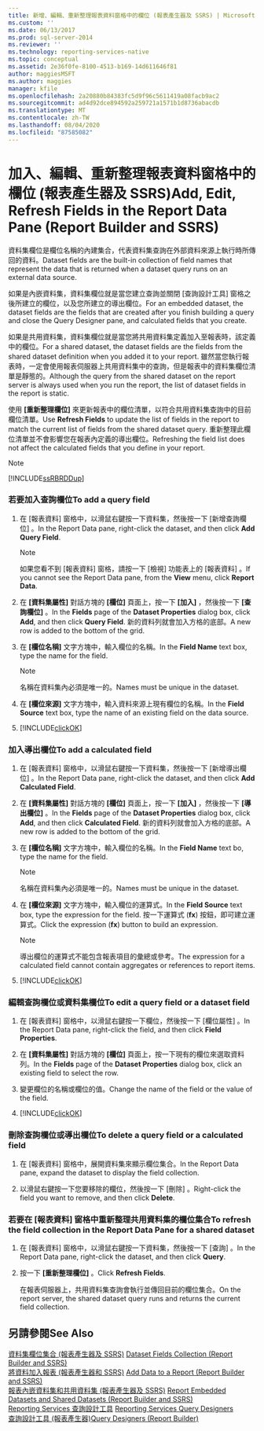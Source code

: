 ```yaml
---
title: 新增、編輯、重新整理報表資料窗格中的欄位 (報表產生器及 SSRS) | Microsoft Docs
ms.custom: ''
ms.date: 06/13/2017
ms.prod: sql-server-2014
ms.reviewer: ''
ms.technology: reporting-services-native
ms.topic: conceptual
ms.assetid: 2e36f0fe-8100-4513-b169-14d611646f81
author: maggiesMSFT
ms.author: maggies
manager: kfile
ms.openlocfilehash: 2a20880b84383fc5d9f96c5611419a08facb9ac2
ms.sourcegitcommit: ad4d92dce894592a259721a1571b1d8736abacdb
ms.translationtype: MT
ms.contentlocale: zh-TW
ms.lasthandoff: 08/04/2020
ms.locfileid: "87585082"
---
```

# <a name="add-edit-refresh-fields-in-the-report-data-pane-report-builder-and-ssrs"></a><span data-ttu-id="89831-102">加入、編輯、重新整理報表資料窗格中的欄位 (報表產生器及 SSRS)</span><span class="sxs-lookup"><span data-stu-id="89831-102">Add, Edit, Refresh Fields in the Report Data Pane (Report Builder and SSRS)</span></span>
  <span data-ttu-id="89831-103">資料集欄位是欄位名稱的內建集合，代表資料集查詢在外部資料來源上執行時所傳回的資料。</span><span class="sxs-lookup"><span data-stu-id="89831-103">Dataset fields are the built-in collection of field names that represent the data that is returned when a dataset query runs on an external data source.</span></span>  
  
 <span data-ttu-id="89831-104">如果是內嵌資料集，資料集欄位就是當您建立查詢並關閉 [查詢設計工具] 窗格之後所建立的欄位，以及您所建立的導出欄位。</span><span class="sxs-lookup"><span data-stu-id="89831-104">For an embedded dataset, the dataset fields are the fields that are created after you finish building a query and close the Query Designer pane, and calculated fields that you create.</span></span>  
  
 <span data-ttu-id="89831-105">如果是共用資料集，資料集欄位就是當您將共用資料集定義加入至報表時，該定義中的欄位。</span><span class="sxs-lookup"><span data-stu-id="89831-105">For a shared dataset, the dataset fields are the fields from the shared dataset definition when you added it to your report.</span></span> <span data-ttu-id="89831-106">雖然當您執行報表時，一定會使用報表伺服器上共用資料集中的查詢，但是報表中的資料集欄位清單是靜態的。</span><span class="sxs-lookup"><span data-stu-id="89831-106">Although the query from the shared dataset on the report server is always used when you run the report, the list of dataset fields in the report is static.</span></span>  
  
 <span data-ttu-id="89831-107">使用 **[重新整理欄位]** 來更新報表中的欄位清單，以符合共用資料集查詢中的目前欄位清單。</span><span class="sxs-lookup"><span data-stu-id="89831-107">Use **Refresh Fields** to update the list of fields in the report to match the current list of fields from the shared dataset query.</span></span> <span data-ttu-id="89831-108">重新整理此欄位清單並不會影響您在報表內定義的導出欄位。</span><span class="sxs-lookup"><span data-stu-id="89831-108">Refreshing the field list does not affect the calculated fields that you define in your report.</span></span>  
  
> [!NOTE]  
>  [!INCLUDE[ssRBRDDup](../../includes/ssrbrddup-md.md)]  
  
### <a name="to-add-a-query-field"></a><span data-ttu-id="89831-109">若要加入查詢欄位</span><span class="sxs-lookup"><span data-stu-id="89831-109">To add a query field</span></span>  
  
1.  <span data-ttu-id="89831-110">在 [報表資料] 窗格中，以滑鼠右鍵按一下資料集，然後按一下 [新增查詢欄位]  。</span><span class="sxs-lookup"><span data-stu-id="89831-110">In the Report Data pane, right-click the dataset, and then click **Add Query Field**.</span></span>  
  
    > [!NOTE]  
    >  <span data-ttu-id="89831-111">如果您看不到 [報表資料] 窗格，請按一下 [檢視]  功能表上的 [報表資料]  。</span><span class="sxs-lookup"><span data-stu-id="89831-111">If you cannot see the Report Data pane, from the **View** menu, click **Report Data**.</span></span>  
  
2.  <span data-ttu-id="89831-112">在 **[資料集屬性]** 對話方塊的 **[欄位]** 頁面上，按一下 **[加入]** ，然後按一下 **[查詢欄位]** 。</span><span class="sxs-lookup"><span data-stu-id="89831-112">In the **Fields** page of the **Dataset Properties** dialog box, click **Add**, and then click **Query Field**.</span></span> <span data-ttu-id="89831-113">新的資料列就會加入方格的底部。</span><span class="sxs-lookup"><span data-stu-id="89831-113">A new row is added to the bottom of the grid.</span></span>  
  
3.  <span data-ttu-id="89831-114">在 **[欄位名稱]** 文字方塊中，輸入欄位的名稱。</span><span class="sxs-lookup"><span data-stu-id="89831-114">In the **Field Name** text box, type the name for the field.</span></span>  
  
    > [!NOTE]  
    >  <span data-ttu-id="89831-115">名稱在資料集內必須是唯一的。</span><span class="sxs-lookup"><span data-stu-id="89831-115">Names must be unique in the dataset.</span></span>  
  
4.  <span data-ttu-id="89831-116">在 **[欄位來源]** 文字方塊中，輸入資料來源上現有欄位的名稱。</span><span class="sxs-lookup"><span data-stu-id="89831-116">In the **Field Source** text box, type the name of an existing field on the data source.</span></span>  
  
5.  [!INCLUDE[clickOK](../../includes/clickok-md.md)]  
  
### <a name="to-add-a-calculated-field"></a><span data-ttu-id="89831-117">加入導出欄位</span><span class="sxs-lookup"><span data-stu-id="89831-117">To add a calculated field</span></span>  
  
1.  <span data-ttu-id="89831-118">在 [報表資料] 窗格中，以滑鼠右鍵按一下資料集，然後按一下 [新增導出欄位]  。</span><span class="sxs-lookup"><span data-stu-id="89831-118">In the Report Data pane, right-click the dataset, and then click **Add Calculated Field**.</span></span>  
  
2.  <span data-ttu-id="89831-119">在 **[資料集屬性]** 對話方塊的 **[欄位]** 頁面上，按一下 **[加入]** ，然後按一下 **[導出欄位]** 。</span><span class="sxs-lookup"><span data-stu-id="89831-119">In the **Fields** page of the **Dataset Properties** dialog box, click **Add**, and then click **Calculated Field**.</span></span> <span data-ttu-id="89831-120">新的資料列就會加入方格的底部。</span><span class="sxs-lookup"><span data-stu-id="89831-120">A new row is added to the bottom of the grid.</span></span>  
  
3.  <span data-ttu-id="89831-121">在 **[欄位名稱]** 文字方塊中，輸入欄位的名稱。</span><span class="sxs-lookup"><span data-stu-id="89831-121">In the **Field Name** text bo, type the name for the field.</span></span>  
  
    > [!NOTE]  
    >  <span data-ttu-id="89831-122">名稱在資料集內必須是唯一的。</span><span class="sxs-lookup"><span data-stu-id="89831-122">Names must be unique in the dataset.</span></span>  
  
4.  <span data-ttu-id="89831-123">在 **[欄位來源]** 文字方塊中，輸入欄位的運算式。</span><span class="sxs-lookup"><span data-stu-id="89831-123">In the **Field Source** text box, type the expression for the field.</span></span> <span data-ttu-id="89831-124">按一下運算式 (**fx**) 按鈕，即可建立運算式。</span><span class="sxs-lookup"><span data-stu-id="89831-124">Click the expression (**fx**) button to build an expression.</span></span>  
  
    > [!NOTE]  
    >  <span data-ttu-id="89831-125">導出欄位的運算式不能包含報表項目的彙總或參考。</span><span class="sxs-lookup"><span data-stu-id="89831-125">The expression for a calculated field cannot contain aggregates or references to report items.</span></span>  
  
5.  [!INCLUDE[clickOK](../../includes/clickok-md.md)]  
  
### <a name="to-edit-a-query-field-or-a-dataset-field"></a><span data-ttu-id="89831-126">編輯查詢欄位或資料集欄位</span><span class="sxs-lookup"><span data-stu-id="89831-126">To edit a query field or a dataset field</span></span>  
  
1.  <span data-ttu-id="89831-127">在 [報表資料] 窗格中，以滑鼠右鍵按一下欄位，然後按一下 [欄位屬性]  。</span><span class="sxs-lookup"><span data-stu-id="89831-127">In the Report Data pane, right-click the field, and then click **Field Properties**.</span></span>  
  
2.  <span data-ttu-id="89831-128">在 **[資料集屬性]** 對話方塊的 **[欄位]** 頁面上，按一下現有的欄位來選取資料列。</span><span class="sxs-lookup"><span data-stu-id="89831-128">In the **Fields** page of the **Dataset Properties** dialog box, click an existing field to select the row.</span></span>  
  
3.  <span data-ttu-id="89831-129">變更欄位的名稱或欄位的值。</span><span class="sxs-lookup"><span data-stu-id="89831-129">Change the name of the field or the value of the field.</span></span>  
  
4.  [!INCLUDE[clickOK](../../includes/clickok-md.md)]  
  
### <a name="to-delete-a-query-field-or-a-calculated-field"></a><span data-ttu-id="89831-130">刪除查詢欄位或導出欄位</span><span class="sxs-lookup"><span data-stu-id="89831-130">To delete a query field or a calculated field</span></span>  
  
1.  <span data-ttu-id="89831-131">在 [報表資料] 窗格中，展開資料集來顯示欄位集合。</span><span class="sxs-lookup"><span data-stu-id="89831-131">In the Report Data pane, expand the dataset to display the field collection.</span></span>  
  
2.  <span data-ttu-id="89831-132">以滑鼠右鍵按一下您要移除的欄位，然後按一下 [刪除]  。</span><span class="sxs-lookup"><span data-stu-id="89831-132">Right-click the field you want to remove, and then click **Delete**.</span></span>  
  
### <a name="to-refresh-the-field-collection-in-the-report-data-pane-for-a-shared-dataset"></a><span data-ttu-id="89831-133">若要在 [報表資料] 窗格中重新整理共用資料集的欄位集合</span><span class="sxs-lookup"><span data-stu-id="89831-133">To refresh the field collection in the Report Data Pane for a shared dataset</span></span>  
  
1.  <span data-ttu-id="89831-134">在 [報表資料] 窗格中，以滑鼠右鍵按一下資料集，然後按一下 [查詢]  。</span><span class="sxs-lookup"><span data-stu-id="89831-134">In the Report Data pane, right-click the dataset, and then click **Query**.</span></span>  
  
2.  <span data-ttu-id="89831-135">按一下 **[重新整理欄位]** 。</span><span class="sxs-lookup"><span data-stu-id="89831-135">Click **Refresh Fields**.</span></span>  
  
     <span data-ttu-id="89831-136">在報表伺服器上，共用資料集查詢會執行並傳回目前的欄位集合。</span><span class="sxs-lookup"><span data-stu-id="89831-136">On the report server, the shared dataset query runs and returns the current field collection.</span></span>  
  
## <a name="see-also"></a><span data-ttu-id="89831-137">另請參閱</span><span class="sxs-lookup"><span data-stu-id="89831-137">See Also</span></span>  
 <span data-ttu-id="89831-138">[資料集欄位集合 &#40;報表產生器及 SSRS&#41;](dataset-fields-collection-report-builder-and-ssrs.md) </span><span class="sxs-lookup"><span data-stu-id="89831-138">[Dataset Fields Collection &#40;Report Builder and SSRS&#41;](dataset-fields-collection-report-builder-and-ssrs.md) </span></span>  
 <span data-ttu-id="89831-139">[將資料加入報表 &#40;報表產生器和 SSRS&#41;](report-datasets-ssrs.md) </span><span class="sxs-lookup"><span data-stu-id="89831-139">[Add Data to a Report &#40;Report Builder and SSRS&#41;](report-datasets-ssrs.md) </span></span>  
 <span data-ttu-id="89831-140">[報表內嵌資料集和共用資料集 &#40;報表產生器及 SSRS&#41;](report-embedded-datasets-and-shared-datasets-report-builder-and-ssrs.md) </span><span class="sxs-lookup"><span data-stu-id="89831-140">[Report Embedded Datasets and Shared Datasets &#40;Report Builder and SSRS&#41;](report-embedded-datasets-and-shared-datasets-report-builder-and-ssrs.md) </span></span>  
 <span data-ttu-id="89831-141">[Reporting Services 查詢設計工具](../reporting-services-query-designers.md) </span><span class="sxs-lookup"><span data-stu-id="89831-141">[Reporting Services Query Designers](../reporting-services-query-designers.md) </span></span>  
 [<span data-ttu-id="89831-142">查詢設計工具 &#40;報表產生器&#41;</span><span class="sxs-lookup"><span data-stu-id="89831-142">Query Designers &#40;Report Builder&#41;</span></span>](../query-designers-report-builder.md)  
  
  
